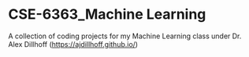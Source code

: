 # CSE-6363_Machine Learning

A collection of coding projects for my Machine Learning class under Dr. Alex Dillhoff (https://ajdillhoff.github.io/)

